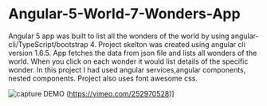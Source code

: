 # Angular-5-World-7-Wonders-App
Angular 5 app was built to list all the wonders of the world by using angular-cli/TypeScript/bootstrap 4. 
Project skelton was created using angular cli version 1.6.5.
App fetches the data from json file and lists all wonders of the world. When you click on each wonder it would list details of the specific wonder.
In this project I had used angular services,angular components, nested components. Project also uses font awesome css.


![capture](https://user-images.githubusercontent.com/35774712/35464573-9a986390-02c4-11e8-9b25-16b59fbdd4a3.PNG)
DEMO (https://vimeo.com/252970528)]
